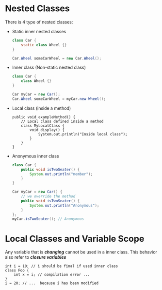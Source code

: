 # Nested Classes
There is 4 type of nested classes:
- Static inner nested classes
	```java
	class Car {
		static class Wheel {}
	}
	```
	```java
	Car.Wheel someCarWheel = new Car.Wheel();
	```
- Inner class (Non-static nested class)
	```java
	class Car {
		class Wheel {}
	}
	```
	```java
	Car myCar = new Car();
	Car.Wheel someCarWheel = myCar.new Wheel();
	```
- Local class (inside a method)
	```
	public void exampleMethod() {
		// Local class defined inside a method
		class MyLocalClass {
			void display() {
				System.out.println("Inside local class");
			}
		}
	}
	```
- Anonymous inner class
	```java
	class Car {
		public void isTwoSeater() {
			System.out.println("member");
		}
	}
	```
	```java
	Car myCar = new Car() {
		// we override the method
		public void isTwoSeater() {
			System.out.println("Anonymous");
		}
	};
	myCar.isTwoSeater(); // Anonymous
	```
	
# Local Classes and Variable Scope
Any variable that is ***changing*** cannot be used in a inner class. This behavior also refer to ***closure variables***
```
int i = 10; // i should be final if used inner class
class Foo {
	int x = i; // compilation error ...
}
i = 20; // ...  because i has been modified
```
